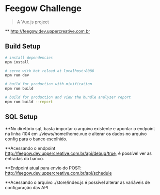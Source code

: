 # Feegow Challenge

> A Vue.js project

** http://feegow.dev.uppercreative.com.br

## Build Setup

``` bash
# install dependencies
npm install

# serve with hot reload at localhost:8080
npm run dev

# build for production with minification
npm run build

# build for production and view the bundle analyzer report
npm run build --report
```

## SQL Setup

**No diretório sql, basta importar o arquivo existente e apontar o endpoint na linha :104 em ./views/home/home.vue e alterar os dados no arquivo config para o banco escolhido.

**Acessando o endpoint http://feegow.dev.uppercreative.com.br/api/debug/true, é possível ver as entradas do banco.

**Endpoint atual para envio do POST: http://feegow.dev.uppercreative.com.br/api/schedule

**Acessando o arquivo ./store/index.js é possível alterar as variáveis de configuração das API